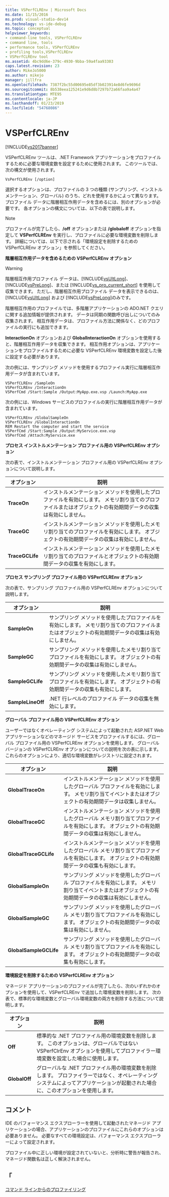 ```yaml
---
title: VSPerfCLREnv | Microsoft Docs
ms.date: 11/15/2016
ms.prod: visual-studio-dev14
ms.technology: vs-ide-debug
ms.topic: conceptual
helpviewer_keywords:
- command-line tools, VSPerfCLREnv
- command line, tools
- performance tools, VSPerfCLREnv
- profiling tools,VSPerfCLREnv
- VSPerfCLREnv tool
ms.assetid: 4bc9dd6e-379c-4930-9bba-59a4faa93303
caps.latest.revision: 23
author: MikeJo5000
ms.author: mikejo
manager: jillfra
ms.openlocfilehash: 7387f2bc55d00695e85df3b023914e8d6fe9696d
ms.sourcegitcommit: 8b538eea125241e9d6d8b7297b72a66faa9a4a47
ms.translationtype: MTE95
ms.contentlocale: ja-JP
ms.lasthandoff: 01/23/2019
ms.locfileid: "54768086"
---
```

# <a name="vsperfclrenv"></a>VSPerfCLREnv
[!INCLUDE[vs2017banner](../includes/vs2017banner.md)]

VSPerfCLREnv ツールは、.NET Framework アプリケーションをプロファイルするために必要な環境変数を設定するために使用されます。 このツールでは、次の構文が使用されます。  
  
```  
VsPerfCLREnv [/option]  
```  
  
 選択するオプションは、プロファイルの 3 つの種類 (サンプリング、インストルメンテーション、グローバル) のうち、どれを使用するかによって異なります。 プロファイル データに階層相互作用データを含めるには、別のオプションが必要です。 各オプションの構文については、以下の表で説明します。  
  
> [!NOTE]
>  プロファイルが完了したら、**/off** オプションまたは **/globaloff** オプションを指定して **VSPerfCLREnv** を実行し、プロファイルに必要な環境変数を削除します。 詳細については、以下で示される「環境設定を削除するための VSPerfCLREnv オプション」を参照してください。  
  
 **階層相互作用データを含めるための VSPerfCLREnv オプション**  
  
> [!WARNING]
>  階層相互作用プロファイル データは、[!INCLUDE[vsUltLong](../includes/vsultlong-md.md)]、[!INCLUDE[vsPreLong](../includes/vsprelong-md.md)]、または [!INCLUDE[vs_pro_current_short](../includes/vs-pro-current-short-md.md)] を使用して収集できます。 ただし、階層相互作用プロファイル データを表示できるのは、 [!INCLUDE[vsUltLong](../includes/vsultlong-md.md)] および [!INCLUDE[vsPreLong](../includes/vsprelong-md.md)]のみです。  
  
 階層相互作用のプロファイルでは、多階層アプリケーションの ADO.NET クエリに関する追加情報が提供されます。 データは同期の関数呼び出しについてのみ収集されます。 相互作用データは、プロファイル方法に関係なく、どのプロファイルの実行にも追加できます。  
  
 **InteractionOn** オプションおよび **GlobalInteractionOn** オプションを使用すると、階層相互作用データを収集できます。 相互作用オプションは、アプリケーションをプロファイルするために必要な VSPerfCLREnv 環境変数を設定した後に設定する必要があります。  
  
 次の例には、サンプリング メソッドを使用するプロファイル実行に階層相互作用データが含まれています。  
  
```  
VSPerfCLREnv /SampleOn  
VSPerfCLREnv /InteractionOn  
VSPerfCmd /Start:Sample /Output:MyApp.exe.vsp /Launch:MyApp.exe  
```  
  
 次の例には、Windows サービスのプロファイルの実行に階層相互作用データが含まれています。  
  
```  
VSPerfCLREnv /GlobalSampleOn  
VSPerfCLREnv /GlobalInteractionOn  
REM Restart the computer and start the service  
VSPerfCmd /Start:Sample /Output:MyService.exe.vsp   
VSPerfCmd /Attach:MyService.exe  
```  
  
 **プロセス インストルメンテーション プロファイル用の VSPerfCLREnv オプション**  
  
 次の表で、インストルメンテーション プロファイル用の VSPerfCLREnv オプションについて説明します。  
  
|オプション|説明|  
|------------|-----------------|  
|**TraceOn**|インストルメンテーション メソッドを使用したプロファイルを有効にします。 メモリ割り当てのプロファイルまたはオブジェクトの有効期間データの収集は有効にしません。|  
|**TraceGC**|インストルメンテーション メソッドを使用したメモリ割り当てのプロファイルを有効にします。 オブジェクトの有効期間データの収集は有効にしません。|  
|**TraceGCLife**|インストルメンテーション メソッドを使用したメモリ割り当てのプロファイルとオブジェクトの有効期間データの収集を有効にします。|  
  
 **プロセス サンプリング プロファイル用の VSPerfCLREnv オプション**  
  
 次の表で、サンプリング プロファイル用の VSPerfCLREnv オプションについて説明します。  
  
|オプション|説明|  
|------------|-----------------|  
|**SampleOn**|サンプリング メソッドを使用したプロファイルを有効にします。 メモリ割り当てのプロファイルまたはオブジェクトの有効期間データの収集は有効にしません。|  
|**SampleGC**|サンプリング メソッドを使用したメモリ割り当てプロファイルを有効にします。 オブジェクトの有効期間データの収集は有効にしません。|  
|**SampleGCLife**|サンプリング メソッドを使用したメモリ割り当てプロファイルを有効にします。 オブジェクトの有効期間データの収集も有効にします。|  
|**SampleLineOff**|.NET 行レベルのプロファイル データの収集を無効にします。|  
  
 **グローバル プロファイル用の VSPerfCLREnv オプション**  
  
 ユーザーではなくオペレーティング システムによって起動された ASP.NET Web アプリケーションなどのマネージド サービスをプロファイルするには、グローバル プロファイル用の VSPerfCLREnv オプションを使用します。 グローバル バージョンの VSPerfCLREnv オプションについての説明を次の表に示します。 これらのオプションにより、適切な環境変数がレジストリに設定されます。  
  
|オプション|説明|  
|------------|-----------------|  
|**GlobalTraceOn**|インストルメンテーション メソッドを使用したグローバル プロファイルを有効にします。 メモリ割り当てイベントまたはオブジェクトの有効期間データは収集しません。|  
|**GlobalTraceGC**|インストルメンテーション メソッドを使用したグローバル メモリ割り当てプロファイルを有効にします。 オブジェクトの有効期間データの収集は有効にしません。|  
|**GlobalTraceGCLife**|インストルメンテーション メソッドを使用したグローバル メモリ割り当てプロファイルを有効にします。 オブジェクトの有効期間データの収集も有効にします。|  
|**GlobalSampleOn**|サンプリング メソッドを使用したグローバル プロファイルを有効にします。 メモリ割り当てイベントまたはオブジェクトの有効期間データの収集は有効にしません。|  
|**GlobalSampleGC**|サンプリング メソッドを使用したグローバル メモリ割り当てプロファイルを有効にします。 オブジェクトの有効期間データの収集は有効にしません。|  
|**GlobalSampleGCLife**|サンプリング メソッドを使用したグローバル メモリ割り当てプロファイルを有効にします。 オブジェクトの有効期間データの収集も有効にします。|  
  
 **環境設定を削除するための VSPerfCLREnv オプション**  
  
 マネージド アプリケーションのプロファイルが完了したら、次のいずれかのオプションを使用して、VSPerfCLREnv で追加した環境変数を削除します。 次の表で、標準的な環境変数とグローバル環境変数の両方を削除する方法について説明します。  
  
|オプション|説明|  
|------------|-----------------|  
|**Off**|標準的な .NET プロファイル用の環境変数を削除します。 このオプションは、グローバルではない VSPerfClrEnv オプションを使用してプロファイラー環境変数を設定した場合に使用します。|  
|**GlobalOff**|グローバルな .NET プロファイル用の環境変数を削除します。 プロファイラーではなく、オペレーティング システムによってアプリケーションが起動された場合に、このオプションを使用します。|  
  
## <a name="remarks"></a>コメント  
 IDE のパフォーマンス エクスプローラーを使用して起動されたマネージド アプリケーションの場合、アプリケーションのプロファイルにこれらのオプションは必要ありません。 必要なすべての環境設定は、パフォーマンス エクスプローラーによって設定されます。  
  
 プロファイル中に正しい環境が設定されていないと、分析時に警告が報告され、マネージド関数名は正しく解決されません。  
  
## <a name="see-also"></a>「  
 [コマンド ラインからのプロファイリング](../profiling/using-the-profiling-tools-from-the-command-line.md)
